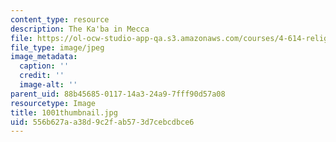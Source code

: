 ```yaml
---
content_type: resource
description: The Ka'ba in Mecca
file: https://ol-ocw-studio-app-qa.s3.amazonaws.com/courses/4-614-religious-architecture-and-islamic-cultures-fall-2002/556b627aa38d9c2fab573d7cebcdbce6_1001thumbnail.jpg
file_type: image/jpeg
image_metadata:
  caption: ''
  credit: ''
  image-alt: ''
parent_uid: 88b45685-0117-14a3-24a9-7fff90d57a08
resourcetype: Image
title: 1001thumbnail.jpg
uid: 556b627a-a38d-9c2f-ab57-3d7cebcdbce6
---
```


